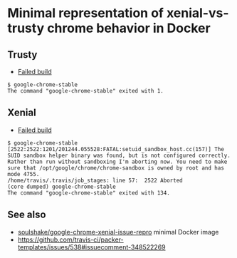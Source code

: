 # Minimal representation of xenial-vs-trusty chrome behavior in Docker

## Trusty

- [Failed build](https://travis-ci.org/soulshake/google-chrome-xenial-issue-repro#L455)

```
$ google-chrome-stable
The command "google-chrome-stable" exited with 1.
```

## Xenial

- [Failed build](https://staging.travis-ci.org/soulshake/google-chrome-xenial-issue-repro#L364)

```
$ google-chrome-stable
[2522:2522:1201/201244.055528:FATAL:setuid_sandbox_host.cc(157)] The SUID sandbox helper binary was found, but is not configured correctly. Rather than run without sandboxing I'm aborting now. You need to make sure that /opt/google/chrome/chrome-sandbox is owned by root and has mode 4755.
/home/travis/.travis/job_stages: line 57:  2522 Aborted                 (core dumped) google-chrome-stable
The command "google-chrome-stable" exited with 134.
```

## See also

- [soulshake/google-chrome-xenial-issue-repro](https://hub.docker.com/r/soulshake/google-chrome-xenial-issue-repro) minimal Docker image
- https://github.com/travis-ci/packer-templates/issues/538#issuecomment-348522269
